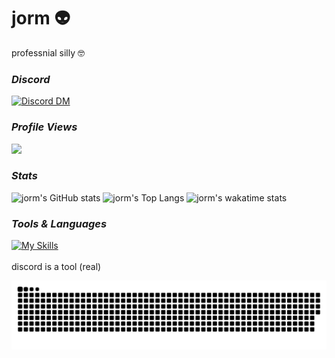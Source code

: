 <h1>jorm 👽</h1>
professnial silly 🤓

### _Discord_
[![Discord DM](https://discord-md-badge.vercel.app/api/shield/743010360340250725?theme=discord-inverted)](https://discordapp.com/users/743010360340250725)

### _Profile Views_
<img src="https://profile-counter.glitch.me/sirjorm/count.svg" />

### _Stats_
<p>
    <img alt="jorm's GitHub stats" src="https://github-readme-stats.vercel.app/api?username=sirjorm&show_icons=true&theme=github_dark_dimmed" style="height: 10rem"/>
    <img alt="jorm's Top Langs" src="https://github-readme-stats.vercel.app/api/top-langs/?username=sirjorm&layout=compact&theme=github_dark_dimmed" style="height: 10rem"/>
    <img alt="jorm's wakatime stats" src="https://github-readme-stats.vercel.app/api/wakatime?username=jorm&theme=github_dark_dimmed" style="height: 9rem"/>
</p>

### _Tools & Languages_
[![My Skills](https://skillicons.dev/icons?i=html,css,js,ts,react,vue,vite,next,tailwind,vscode,figma,github,discord)](https://skillicons.dev)
<br />
<br />
discord is a tool (real)

![Snake animation](https://github.com/sirjorm/sirjorm/blob/output/github-contribution-grid-snake.svg)
